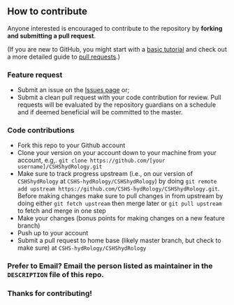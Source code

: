 ## How to contribute
Anyone interested is encouraged to contribute to the repository by **forking and submitting a pull request**. 

(If you are new to GitHub, you might start with a [basic tutorial](https://help.github.com/articles/set-up-git) and  check out a more detailed guide to [pull requests](https://help.github.com/articles/using-pull-requests/).)



### Feature request

* Submit an issue on the [Issues page](https://github.com/CSHS-hydRology/CSHShydRology/issues) or;
* Submit a clean pull request with your code contribution for review. Pull requests will be evaluated by the repository guardians on a schedule and if deemed beneficial will be committed to the master.

### Code contributions

* Fork this repo to your Github account
* Clone your version on your account down to your machine from your account, e.g,. `git clone https://github.com/[your username]/CSHShydRology.git`
* Make sure to track progress upstream (i.e., on our version of `CSHShydRology` at `CSHS-hydRology/CSHShydRology`) by doing `git remote add upstream https://github.com/CSHS-hydRology/CSHShydRology.git`. Before making changes make sure to pull changes in from upstream by doing either `git fetch upstream` then merge later or `git pull upstream` to fetch and merge in one step
* Make your changes (bonus points for making changes on a new feature branch)
* Push up to your account
* Submit a pull request to home base (likely master branch, but check to make sure) at `CSHS-hydRology/CSHShydRology`

### Prefer to Email? Email the person listed as maintainer in the `DESCRIPTION` file of this repo.

### Thanks for contributing!
